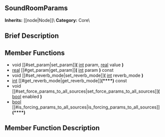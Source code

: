 ##  SoundRoomParams  
**Inherits:** [[node|Node]]\\
**Category:** Core\\
##  Brief Description  

##  Member Functions 
  * void [[#set_param|set_param]]**(** [int](class_int) param, [real](class_real) value **)**
  * [real](class_real) [[#get_param|get_param]]**(** [int](class_int) param **)** const
  * void [[#set_reverb_mode|set_reverb_mode]]**(** [int](class_int) reverb_mode **)**
  * [int](class_int) [[#get_reverb_mode|get_reverb_mode]]**(****)** const
  * void [[#set_force_params_to_all_sources|set_force_params_to_all_sources]]**(** [bool](class_bool) enabled **)**
  * [bool](class_bool) [[#is_forcing_params_to_all_sources|is_forcing_params_to_all_sources]]**(****)**
##  Member Function Description  
